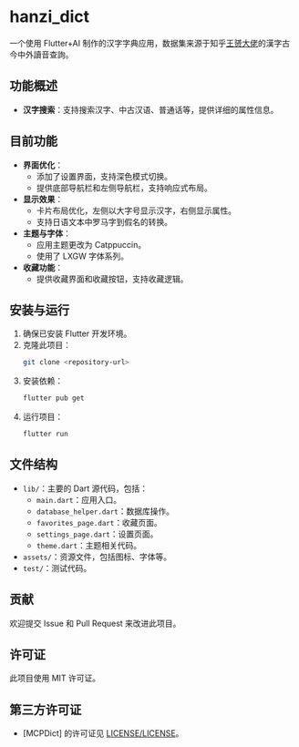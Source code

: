 # hanzi_dict

一个使用 Flutter+AI 制作的汉字字典应用，数据集来源于知乎[王赟大佬](https://www.zhihu.com/people/maigo)的漢字古今中外讀音查詢。

## 功能概述

- **汉字搜索**：支持搜索汉字、中古汉语、普通话等，提供详细的属性信息。

## 目前功能

- **界面优化**：
  - 添加了设置界面，支持深色模式切换。
  - 提供底部导航栏和左侧导航栏，支持响应式布局。
- **显示效果**：
  - 卡片布局优化，左侧以大字号显示汉字，右侧显示属性。
  - 支持日语文本中罗马字到假名的转换。
- **主题与字体**：
  - 应用主题更改为 Catppuccin。
  - 使用了 LXGW 字体系列。
- **收藏功能**：
  - 提供收藏界面和收藏按钮，支持收藏逻辑。

## 安装与运行

1. 确保已安装 Flutter 开发环境。
2. 克隆此项目：
   ```bash
   git clone <repository-url>
   ```
3. 安装依赖：
   ```bash
   flutter pub get
   ```
4. 运行项目：
   ```bash
   flutter run
   ```

## 文件结构

- `lib/`：主要的 Dart 源代码，包括：
  - `main.dart`：应用入口。
  - `database_helper.dart`：数据库操作。
  - `favorites_page.dart`：收藏页面。
  - `settings_page.dart`：设置页面。
  - `theme.dart`：主题相关代码。
- `assets/`：资源文件，包括图标、字体等。
- `test/`：测试代码。

## 贡献

欢迎提交 Issue 和 Pull Request 来改进此项目。

## 许可证

此项目使用 MIT 许可证。

## 第三方许可证
- [MCPDict] 的许可证见 [LICENSE/LICENSE](./LICENSES/LICENSE)。
